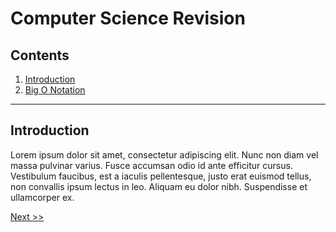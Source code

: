 # Computer Science Revision

## Contents

1. [Introduction](./chapters/introduction.md)
2. [Big O Notation](./chapters/1_big_o_notation.md)

---

## Introduction
Lorem ipsum dolor sit amet, consectetur adipiscing elit. Nunc non diam vel massa pulvinar varius. Fusce accumsan odio id ante efficitur cursus. Vestibulum faucibus, est a iaculis pellentesque, justo erat euismod tellus, non convallis ipsum lectus in leo. Aliquam eu dolor nibh. Suspendisse et ullamcorper ex.

[Next >>](./chapters/introduction.md)
